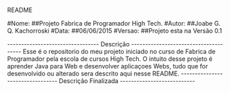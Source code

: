 README

#Nome: 
	##Projeto Fabrica de Programador High Tech.
#Autor:
	##Joabe G. Q. Kachorroski
#Data:
	##06/06/2015
#Versao:
	##Projeto esta na Versão 0.1


--------------------------------- Descrição --------------------------------------
Esse é o repositorio do meu projeto iniciado no curso de Fabrica de Programador
pela escola de cursos High Tech. O intuito desse projeto é aprender Java para Web
e desenvolver aplicaçoes Webs, tudo que for desenvolvido ou alterado sera descrito
aqui nesse README.
--------------------------------- Descrição Finalizada ---------------------------

